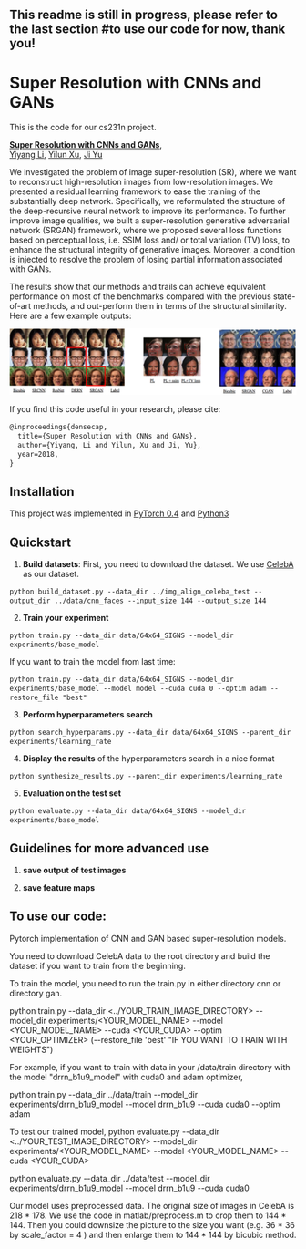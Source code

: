 ## This readme is still in progress, please refer to the last section #to use our code for now, thank you!

# Super Resolution with CNNs and GANs

This is the code for our cs231n project.

**[Super Resolution with CNNs and GANs](https://github.com/yiyang7/cs231n_proj)**,
<br>
[Yiyang Li](https://github.com/yiyang7),
[Yilun Xu](https://github.com/Beehamer),
[Ji Yu](https://github.com/NaruSaku)
<br>

We investigated the problem of image super-resolution (SR), where we want to reconstruct high-resolution images from low-resolution images. We presented a residual learning framework to ease the training of the substantially deep network. Specifically, we reformulated the structure of the deep-recursive neural network to improve its performance. To further improve image qualities, we built a super-resolution generative adversarial network (SRGAN) framework, where we proposed several loss functions based on perceptual loss, i.e. SSIM loss and/ or total variation (TV) loss, to enhance the structural integrity of generative images. Moreover, a condition is injected to resolve the problem of losing partial information associated with GANs. 

The results show that our methods and trails can achieve equivalent performance on most of the benchmarks compared with the previous state-of-art methods, and out-perform them in terms of the structural similarity. Here are a few example outputs:

<img src='imgs/resultsfig.png'>

If you find this code useful in your research, please cite:

```
@inproceedings{densecap,
  title={Super Resolution with CNNs and GANs},
  author={Yiyang, Li and Yilun, Xu and Ji, Yu},
  year=2018,
}
```

## Installation
This project was implemented in [PyTorch 0.4](https://pytorch.org/#pip-install-pytorch) and [Python3](https://www.python.org/downloads/)

## Quickstart
1. __Build datasets__: First, you need to download the dataset. We use [CelebA](http://mmlab.ie.cuhk.edu.hk/projects/CelebA.html) as our dataset.

```
python build_dataset.py --data_dir ../img_align_celeba_test --output_dir ../data/cnn_faces --input_size 144 --output_size 144
```

2. __Train your experiment__
```
python train.py --data_dir data/64x64_SIGNS --model_dir experiments/base_model
```
If you want to train the model from last time:
```
python train.py --data_dir data/64x64_SIGNS --model_dir experiments/base_model --model model --cuda cuda 0 --optim adam --restore_file "best"
```

3. __Perform hyperparameters search__
```
python search_hyperparams.py --data_dir data/64x64_SIGNS --parent_dir experiments/learning_rate
```

4. __Display the results__ of the hyperparameters search in a nice format
```
python synthesize_results.py --parent_dir experiments/learning_rate
```

5. __Evaluation on the test set__
```
python evaluate.py --data_dir data/64x64_SIGNS --model_dir experiments/base_model
```
## Guidelines for more advanced use
1. __save output of test images__

2. __save feature maps__


## To use our code:
Pytorch implementation of CNN and GAN based super-resolution models.

You need to download CelebA data to the root directory and build the dataset if you want to train from the beginning.

To train the model, you need to run the train.py in either directory cnn or directory gan. 

python train.py --data_dir <../YOUR_TRAIN_IMAGE_DIRECTORY> --model_dir experiments/<YOUR_MODEL_NAME> --model <YOUR_MODEL_NAME> --cuda <YOUR_CUDA> --optim <YOUR_OPTIMIZER> (--restore_file 'best' "IF YOU WANT TO TRAIN WITH WEIGHTS")

For example, if you want to train with data in your /data/train directory with the model "drrn_b1u9_model" with cuda0 and adam optimizer,

python train.py --data_dir ../data/train --model_dir experiments/drrn_b1u9_model --model drrn_b1u9 --cuda cuda0 --optim adam


To test our trained model,
python evaluate.py --data_dir <../YOUR_TEST_IMAGE_DIRECTORY> --model_dir experiments/<YOUR_MODEL_NAME> --model <YOUR_MODEL_NAME> --cuda <YOUR_CUDA> 


python evaluate.py --data_dir ../data/test --model_dir experiments/drrn_b1u9_model --model drrn_b1u9 --cuda cuda0


Our model uses preprocessed data. The original size of images in CelebA is 218 * 178. We use the code in matlab/preprocess.m to crop them to 144 * 144. Then you could downsize the picture to the size you want (e.g. 36 * 36 by scale_factor = 4 ) and then enlarge them to 144 * 144 by bicubic method.
